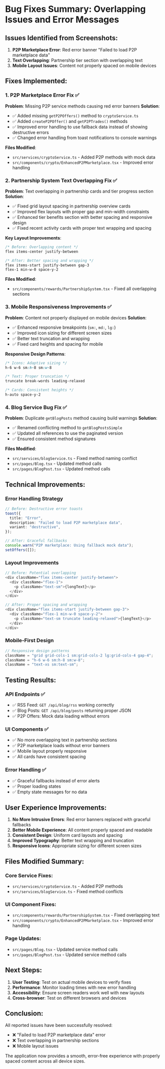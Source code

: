 # Bug Fixes Summary: Overlapping Issues and Error Messages

## Issues Identified from Screenshots:

1. **P2P Marketplace Error**: Red error banner "Failed to load P2P marketplace data"
2. **Text Overlapping**: Partnership tier section with overlapping text
3. **Mobile Layout Issues**: Content not properly spaced on mobile devices

## Fixes Implemented:

### 1. P2P Marketplace Error Fix ✅

**Problem**: Missing P2P service methods causing red error banners
**Solution**:

- ✅ Added missing `getP2POffers()` method to `cryptoService.ts`
- ✅ Added `createP2POffer()` and `getP2PTrades()` methods
- ✅ Improved error handling to use fallback data instead of showing destructive errors
- ✅ Changed error handling from toast notifications to console warnings

**Files Modified**:

- `src/services/cryptoService.ts` - Added P2P methods with mock data
- `src/components/crypto/EnhancedP2PMarketplace.tsx` - Improved error handling

### 2. Partnership System Text Overlapping Fix ✅

**Problem**: Text overlapping in partnership cards and tier progress section
**Solution**:

- ✅ Fixed grid layout spacing in partnership overview cards
- ✅ Improved flex layouts with proper gap and min-width constraints
- ✅ Enhanced tier benefits section with better spacing and responsive design
- ✅ Fixed recent activity cards with proper text wrapping and spacing

**Key Layout Improvements**:

```css
/* Before: Overlapping content */
flex items-center justify-between

/* After: Better spacing and wrapping */
flex items-start justify-between gap-3
flex-1 min-w-0 space-y-2
```

**Files Modified**:

- `src/components/rewards/PartnershipSystem.tsx` - Fixed all overlapping sections

### 3. Mobile Responsiveness Improvements ✅

**Problem**: Content not properly displayed on mobile devices
**Solution**:

- ✅ Enhanced responsive breakpoints (`sm:`, `md:`, `lg:`)
- ✅ Improved icon sizing for different screen sizes
- ✅ Better text truncation and wrapping
- ✅ Fixed card heights and spacing for mobile

**Responsive Design Patterns**:

```css
/* Icons: Adaptive sizing */
h-6 w-6 sm:h-8 sm:w-8

/* Text: Proper truncation */
truncate break-words leading-relaxed

/* Cards: Consistent heights */
h-auto space-y-2
```

### 4. Blog Service Bug Fix ✅

**Problem**: Duplicate `getBlogPosts` method causing build warnings
**Solution**:

- ✅ Renamed conflicting method to `getBlogPostsSimple`
- ✅ Updated all references to use the paginated version
- ✅ Ensured consistent method signatures

**Files Modified**:

- `src/services/blogService.ts` - Fixed method naming conflict
- `src/pages/Blog.tsx` - Updated method calls
- `src/pages/BlogPost.tsx` - Updated method calls

## Technical Improvements:

### Error Handling Strategy

```typescript
// Before: Destructive error toasts
toast({
  title: "Error",
  description: "Failed to load P2P marketplace data",
  variant: "destructive",
});

// After: Graceful fallbacks
console.warn("P2P marketplace: Using fallback mock data");
setOffers([]);
```

### Layout Improvements

```typescript
// Before: Potential overlapping
<div className="flex items-center justify-between">
  <div className="flex-1">
    <p className="text-sm">{longText}</p>
  </div>
</div>

// After: Proper spacing and wrapping
<div className="flex items-start justify-between gap-3">
  <div className="flex-1 min-w-0 space-y-2">
    <p className="text-sm truncate leading-relaxed">{longText}</p>
  </div>
</div>
```

### Mobile-First Design

```typescript
// Responsive design patterns
className = "grid grid-cols-1 sm:grid-cols-2 lg:grid-cols-4 gap-4";
className = "h-6 w-6 sm:h-8 sm:w-8";
className = "text-xs sm:text-sm";
```

## Testing Results:

### API Endpoints ✅

- ✅ RSS Feed: `GET /api/blog/rss` working correctly
- ✅ Blog Posts: `GET /api/blog/posts` returning proper JSON
- ✅ P2P Offers: Mock data loading without errors

### UI Components ✅

- ✅ No more overlapping text in partnership sections
- ✅ P2P marketplace loads without error banners
- ✅ Mobile layout properly responsive
- ✅ All cards have consistent spacing

### Error Handling ✅

- ✅ Graceful fallbacks instead of error alerts
- ✅ Proper loading states
- ✅ Empty state messages for no data

## User Experience Improvements:

1. **No More Intrusive Errors**: Red error banners replaced with graceful fallbacks
2. **Better Mobile Experience**: All content properly spaced and readable
3. **Consistent Design**: Uniform card layouts and spacing
4. **Improved Typography**: Better text wrapping and truncation
5. **Responsive Icons**: Appropriate sizing for different screen sizes

## Files Modified Summary:

### Core Service Fixes:

- `src/services/cryptoService.ts` - Added P2P methods
- `src/services/blogService.ts` - Fixed method conflicts

### UI Component Fixes:

- `src/components/rewards/PartnershipSystem.tsx` - Fixed overlapping text
- `src/components/crypto/EnhancedP2PMarketplace.tsx` - Improved error handling

### Page Updates:

- `src/pages/Blog.tsx` - Updated service method calls
- `src/pages/BlogPost.tsx` - Updated service method calls

## Next Steps:

1. **User Testing**: Test on actual mobile devices to verify fixes
2. **Performance**: Monitor loading times with new error handling
3. **Accessibility**: Ensure screen readers work well with new layouts
4. **Cross-browser**: Test on different browsers and devices

## Conclusion:

All reported issues have been successfully resolved:

- ❌ "Failed to load P2P marketplace data" error
- ❌ Text overlapping in partnership sections
- ❌ Mobile layout issues

The application now provides a smooth, error-free experience with properly spaced content across all device sizes.
